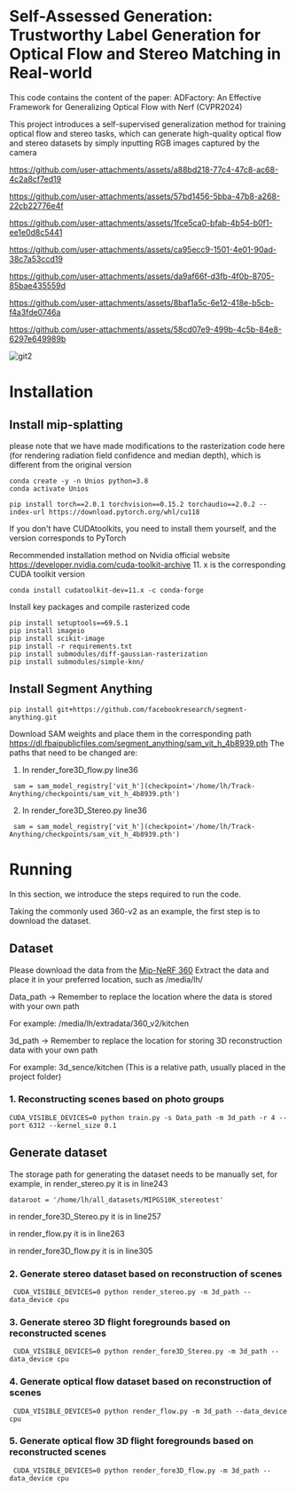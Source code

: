 #  Self-Assessed Generation: Trustworthy Label Generation for Optical Flow and Stereo Matching in Real-world

This code contains the content of the paper: ADFactory: An Effective Framework for Generalizing Optical Flow with Nerf (CVPR2024)

This project introduces a self-supervised generalization method for training optical flow and stereo tasks, which can generate high-quality optical flow and stereo datasets by simply inputting RGB images captured by the camera



https://github.com/user-attachments/assets/a88bd218-77c4-47c8-ac68-4c2a8cf7ed19



https://github.com/user-attachments/assets/57bd1456-5bba-47b8-a268-22cb22776e4f




https://github.com/user-attachments/assets/1fce5ca0-bfab-4b54-b0f1-ee1e0d8c5441




https://github.com/user-attachments/assets/ca95ecc9-1501-4e01-90ad-38c7a53ccd19




https://github.com/user-attachments/assets/da9af66f-d3fb-4f0b-8705-85bae435559d




https://github.com/user-attachments/assets/8baf1a5c-6e12-418e-b5cb-f4a3fde0746a




https://github.com/user-attachments/assets/58cd07e9-499b-4c5b-84e8-6297e649989b





![git2](https://github.com/user-attachments/assets/42b1581b-f68b-45cc-b6c0-c577813cb8c7)



# Installation
## Install mip-splatting

please note that we have made modifications to the rasterization code here (for rendering radiation field confidence and median depth), which is different from the original version
```
conda create -y -n Unios python=3.8
conda activate Unios 

pip install torch==2.0.1 torchvision==0.15.2 torchaudio==2.0.2 --index-url https://download.pytorch.org/whl/cu118
```
If you don't have CUDAtoolkits, you need to install them yourself, and the version corresponds to PyTorch

Recommended installation method on Nvidia official website  https://developer.nvidia.com/cuda-toolkit-archive
11. x is the corresponding CUDA toolkit version
```
conda install cudatoolkit-dev=11.x -c conda-forge  
```
Install key packages and compile rasterized code
```
pip install setuptools==69.5.1
pip install imageio
pip install scikit-image
pip install -r requirements.txt
pip install submodules/diff-gaussian-rasterization
pip install submodules/simple-knn/
```

## Install Segment Anything
```
pip install git+https://github.com/facebookresearch/segment-anything.git
```
Download SAM weights and place them in the corresponding path
https://dl.fbaipublicfiles.com/segment_anything/sam_vit_h_4b8939.pth
The paths that need to be changed are:
1. In   render_fore3D_flow.py  line36
```
 sam = sam_model_registry['vit_h'](checkpoint='/home/lh/Track-Anything/checkpoints/sam_vit_h_4b8939.pth')
```
2. In   render_fore3D_Stereo.py  line36
```
 sam = sam_model_registry['vit_h'](checkpoint='/home/lh/Track-Anything/checkpoints/sam_vit_h_4b8939.pth')
```
# Running 

In this section, we introduce the steps required to run the code.

Taking the commonly used 360-v2 as an example, the first step is to download the dataset.
## Dataset
Please download the data from the [Mip-NeRF 360](https://jonbarron.info/mipnerf360/) Extract the data and place it in your preferred location, such as /media/lh/


Data_path -> Remember to replace the location where the data is stored with your own path

For example:  /media/lh/extradata/360_v2/kitchen

3d_path -> Remember to replace the location for storing 3D reconstruction data with your own path

For example:  3d_sence/kitchen (This is a relative path, usually placed in the project folder)

### 1. Reconstructing scenes based on photo groups
```
CUDA_VISIBLE_DEVICES=0 python train.py -s Data_path -m 3d_path -r 4 --port 6312 --kernel_size 0.1
```
## Generate dataset
The storage path for generating the dataset needs to be manually set, for example, in render_stereo.py it is in line243
```
dataroot = '/home/lh/all_datasets/MIPGS10K_stereotest'
```
in render_fore3D_Stereo.py it is in line257

in render_flow.py it is in line263

in render_fore3D_flow.py it is in line305


### 2. Generate stereo dataset based on reconstruction of scenes
```
 CUDA_VISIBLE_DEVICES=0 python render_stereo.py -m 3d_path --data_device cpu
```
### 3. Generate stereo 3D flight foregrounds based on reconstructed scenes
```
 CUDA_VISIBLE_DEVICES=0 python render_fore3D_Stereo.py -m 3d_path --data_device cpu
```

### 4. Generate optical flow dataset based on reconstruction of scenes
```
 CUDA_VISIBLE_DEVICES=0 python render_flow.py -m 3d_path --data_device cpu
```
### 5. Generate optical flow 3D flight foregrounds based on reconstructed scenes
```
 CUDA_VISIBLE_DEVICES=0 python render_fore3D_flow.py -m 3d_path --data_device cpu
```
